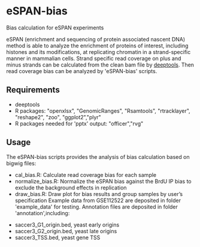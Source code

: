 # eSPAN-bias
Bias calculation for eSPAN experiments

eSPAN (enrichment and sequencing of protein associated nascent DNA) method is able to analyze the enrichment of proteins of interest, including histones and its modifications, at replicating chromatin in a strand-specific manner in mammalian cells. Strand specific read coverage on plus and minus strands can be calculated from the clean bam file by [deeptools](https://deeptools.readthedocs.io/en/develop/content/tools/bamCoverage.html). Then read coverage bias can be analyzed by 'eSPAN-bias' scripts.

## Requirements
* deeptools
* R packages: "openxlsx", "GenomicRanges", "Rsamtools", "rtracklayer", "reshape2", "zoo", "ggplot2","plyr"
* R packages needed for 'pptx' output: "officer","rvg"

## Usage
The eSPAN-bias scripts provides the analysis of bias calculation based on bigwig files:
* cal_bias.R: Calculate read coverage bias for each sample
* normalize_bias.R: Normalize the eSPAN bias against the BrdU IP bias to exclude the background effects in replication
* draw_bias.R: Draw plot for bias results and group samples by user’s specification
Example data from GSE112522 are deposited in folder 'example_data' for testing. Annotation files are deposited in folder 'annotation',including:
- saccer3_G1_origin.bed, yeast early origins
- saccer3_G2_origin.bed, yeast late origins
- saccer3_TSS.bed, yeast gene TSS

